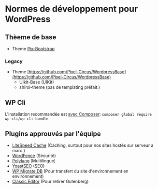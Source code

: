# Normes de développement pour WordPress

## Thèeme de base

- Theme [Pix-Bootstrap](https://github.com/Pixel-Circus/PIX-ThemeBootstrap)

### Legacy

- Theme [https://github.com/Pixel-Circus/WordpressBase](https://github.com/Pixel-Circus/WordpressBase)
  - Uikit-Base (UIKit)
  - shiroi-theme (pas de templating préfait.)

## WP Cli

L'installation recommandée est [avec Composer](https://make.wordpress.org/cli/handbook/guides/installing/#installing-via-composer): `composer global require wp-cli/wp-cli-bundle` 

## Plugins approuvés par l'équipe

- [LiteSpeed Cache](https://fr.wordpress.org/plugins/litespeed-cache/) (Caching, surtout pour nos sites hostés sur serveur a marc.)
- [WordFence](https://en-ca.wordpress.org/plugins/wordfence/) (Sécurité)
- [Polylang](https://en-ca.wordpress.org/plugins/polylang/) (Multilingue)
- [YoastSEO](https://en-ca.wordpress.org/plugins/wordpress-seo/) (SEO)
- [WP Migrate DB](https://fr.wordpress.org/plugins/wp-migrate-db/) (Pour transfert du site d'environnement en environnement)
- [Classic Editor](https://fr.wordpress.org/plugins/classic-editor/) (Pour retirer Gutenberg)
